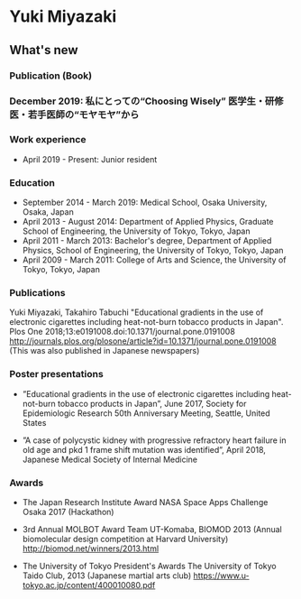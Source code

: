 # Yuki Miyazaki
## What's new
### Publication (Book)
### December 2019: 私にとっての“Choosing Wisely” 医学生・研修医・若手医師の“モヤモヤ”から

### Work experience
- April 2019 - Present: Junior resident

### Education
- September 2014 - March 2019: Medical School, Osaka University, Osaka, Japan
- April 2013 - August 2014: Department of Applied Physics, Graduate School of Engineering, the University of Tokyo, Tokyo, Japan
- April 2011 - March 2013: Bachelor's degree, Department of Applied Physics, School of Engineering, the University of Tokyo, Tokyo, Japan
- April 2009 - March 2011: College of Arts and Science, the University of Tokyo, Tokyo, Japan
 
### Publications
Yuki Miyazaki, Takahiro Tabuchi
"Educational gradients in the use of electronic cigarettes including heat-not-burn tobacco products in Japan". Plos One 2018;13:e0191008.doi:10.1371/journal.pone.0191008
http://journals.plos.org/plosone/article?id=10.1371/journal.pone.0191008
(This was also published in Japanese newspapers)
 
### Poster presentations
- ”Educational gradients in the use of electronic cigarettes including heat-not-burn tobacco products in Japan”, June 2017, Society for Epidemiologic Research 50th Anniversary Meeting, Seattle, United States
 
- ”A case of polycystic kidney with progressive refractory heart failure in old age and pkd 1 frame shift mutation was identified”, April 2018, Japanese Medical Society of Internal Medicine
 
### Awards
- The Japan Research Institute Award
NASA Space Apps Challenge Osaka 2017 (Hackathon)

- 3rd Annual MOLBOT Award
Team UT-Komaba, BIOMOD 2013 (Annual biomolecular design competition at Harvard University)
http://biomod.net/winners/2013.html
 
- The University of Tokyo President's Awards
The University of Tokyo Taido Club, 2013 (Japanese martial arts club)
https://www.u-tokyo.ac.jp/content/400010080.pdf

